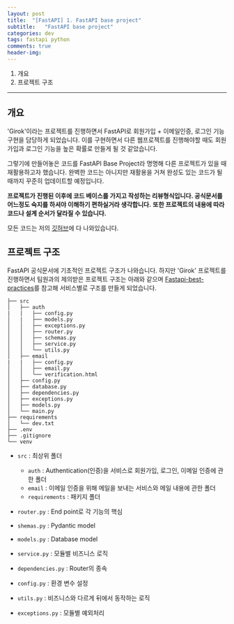 ```yaml
---
layout: post
title:  "[FastAPI] 1. FastAPI base project"
subtitle:   "FastAPI base project"
categories: dev
tags: fastapi python
comments: true
header-img:
---
```


1. 개요
2. 프로젝트 구조
  
---

## 개요

'Girok'이라는 프로젝트를 진행하면서 FastAPI로 회원가입 + 이메일인증, 로그인 기능 구현을 담당하게 되었습니다. 이를 구현하면서 다른 웹프로젝트를 진행해야할 때도 회원가입과 로그인 기능을 높은 확률로 만들게 될 것 같았습니다.

그렇기에 만들어놓은 코드를 FastAPI Base Project라 명명해 다른 프로젝트가 있을 때 재활용하고자 했습니다. 완벽한 코드는 아니지만 재활용을 거쳐 완성도 있는 코드가 될 때까지 꾸준히 업데이트할 예정입니다.

**프로젝트가 진행된 이후에 코드 베이스를 가지고 작성하는 리뷰형식입니다. 공식문서를 어느정도 숙지를 하셔야 이해하기 편하실거라 생각합니다.**
**또한 프로젝트의 내용에 따라 코드나 설계 순서가 달라질 수 있습니다.**

모든 코드는 저의 [깃허브](https://github.com/earthquakoo/FastAPI-Base-Project)에 다 나와있습니다.


## 프로젝트 구조

FastAPI 공식문서에 기초적인 프로젝트 구조가 나와습니다. 하지만 'Girok' 프로젝트를 진행하면서 팀원과의 제의받은 프로젝트 구조는 아래와 같으며 [Fastapi-best-practices](https://github.com/zhanymkanov/fastapi-best-practices)를 참고해 서비스별로 구조를 만들게 되었습니다.

```
├── src
│   ├── auth
|   |   ├── config.py
│   |   ├── models.py  
│   │   ├── exceptions.py
│   │   ├── router.py
│   │   ├── schemas.py
│   │   ├── service.py
│   │   └── utils.py
│   ├── email
|   |   ├── config.py
│   │   ├── email.py
│   │   └── verification.html
│   ├── config.py
│   ├── database.py 
│   ├── dependencies.py
│   ├── exceptions.py
│   ├── models.py
│   └── main.py
├── requirements
│   └── dev.txt
├── .env
├── .gitignore
└── venv
```

 - `src` : 최상위 폴더
	- `auth` : Authentication(인증)을 서비스로 회원가입, 로그인, 이메일 인증에 관한 폴더
	- `email` : 이메일 인증을 위해 메일을 보내는 서비스와 메일 내용에 관한 폴더
	- `requirements` : 패키지 폴더

- `router.py` : End point로 각 기능의 핵심
- `shemas.py` : Pydantic model
- `models.py` : Database model
- `service.py` : 모듈별 비즈니스 로직
- `dependencies.py` : Router의 종속
- `config.py` : 환경 변수 설정
- `utils.py` : 비즈니스와 다르게 뒤에서 동작하는 로직
- `exceptions.py` : 모듈별 예외처리
